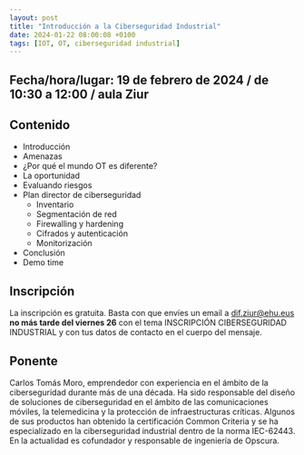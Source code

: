 ```yaml
---
layout: post
title: "Introducción a la Ciberseguridad Industrial"
date: 2024-01-22 08:00:08 +0100
tags: [IOT, OT, ciberseguridad industrial]
---
```

## Fecha/hora/lugar: 19 de febrero de 2024 / de 10:30 a 12:00 / aula Ziur

## Contenido

* Introducción
* Amenazas
* ¿Por qué el mundo OT es diferente?
* La oportunidad
* Evaluando riesgos
* Plan director de ciberseguridad
  * Inventario
  * Segmentación de red
  * Firewalling y hardening
  * Cifrados y autenticación
  * Monitorización
* Conclusión
* Demo time


## Inscripción

La inscripción es gratuita. Basta con que envíes un email a [dif.ziur@ehu.eus](dif.ziur@ehu.eus) **no más tarde del viernes 26** con el tema INSCRIPCIÓN CIBERSEGURIDAD INDUSTRIAL y con tus datos de contacto en el cuerpo del mensaje. 


## Ponente

Carlos Tomás Moro, emprendedor con experiencia en el ámbito de la ciberseguridad durante más de una década. 
Ha sido responsable del diseño de soluciones de ciberseguridad en el ámbito de las comunicaciones móviles, la telemedicina y la protección de infraestructuras críticas. Algunos de sus productos han obtenido la certificación Common Criteria y se ha especializado en la ciberseguridad industrial dentro de la norma IEC-62443.
En la actualidad es cofundador y responsable de ingeniería de Opscura.
